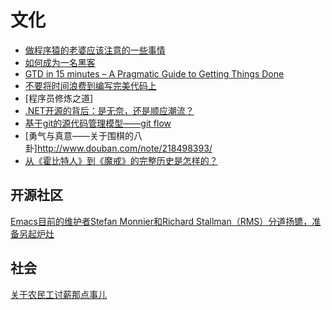 文化
========
	
- [做程序猿的老婆应该注意的一些事情](http://www.techug.com/things-about-be-programmers-wife)
- [如何成为一名黑客](http://www.techug.com/how-to-be-a-hacker)  
- [GTD in 15 minutes – A Pragmatic Guide to Getting Things Done](http://hamberg.no/gtd/)  
- [不要将时间浪费到编写完美代码上](http://www.techug.com/do-not-waste-time-for-perfect-code)  
- [程序员修炼之道]  
- [.NET开源的背后：是无奈，还是顺应潮流？](http://www.techug.com/net-opensource-2)  
- [基于git的源代码管理模型——git flow](http://www.ituring.com.cn/article/56870)  
- [勇气与真意——关于围棋的八卦]http://www.douban.com/note/218498393/  
- [从《霍比特人》到《魔戒》的完整历史是怎样的？](http://weibo.com/p/1001603804464862624544)  

## 开源社区  
[Emacs目前的维护者Stefan Monnier和Richard Stallman（RMS）分道扬镳，准备另起炉灶](https://lists.gnu.org/archive/html/emacs-devel/2015-01/msg00171.html)  

## 社会

[关于农民工讨薪那点事儿](http://weibo.com/p/1001603800923997626634)  

